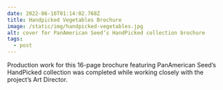 ```yaml
---
date: 2022-06-16T01:14:02.768Z
title: Handpicked Vegetables Brochure
image: /static/img/handpicked-vegetables.jpg
alt: cover for PanAmerican Seed’s HandPicked collection brochure
tags:
  - post
---
```

Production work for this 16-page brochure featuring PanAmerican Seed’s HandPicked collection was completed while working closely with the project’s Art Director.